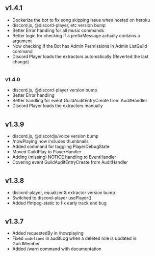 ## v1.4.1

- Dockerize the bot to fix song skipping issue when hosted on heroku
- discord.js, @discord-player, etc version bump
- Better Error handling for all music commands
- Better logic for checking if a prefixMessage actually contains a argument
- Now checking if the Bot has Admin Permissions in Admin ListGuild command
- Discord Player loads the extractors automatically (Reverted the last change)

#

### v1.4.0

- discord.js, @discord-player version bump
- Better Error handling
- Better handling for event GuildAuditEntryCreate from AuditHandler
- Discord Player loads the extractors manually

#

## v1.3.9

- discord.js, @discordjs/voice version bump
- /nowPlaying now includes thumbnails
- Added command for toggling PlayerDebugState
- Moved GuildPlay to PlayerHandler
- Adding (missing) NOTICE handling to EventHandler
- Covering event GuildAuditEntryCreate from AuditHandler

#

## v1.3.8

- discord-player, equalizer & extractor version bump
- Switched to discord-player usePlayer()
- Added ffmpeg-static to fix early track end bug

#

## v1.3.7

- Added requestedBy in /nowplaying
- Fixed `undefined` in auditLog when a deleted role is updated in GuildMember
- Added /warn command with documentation

#

